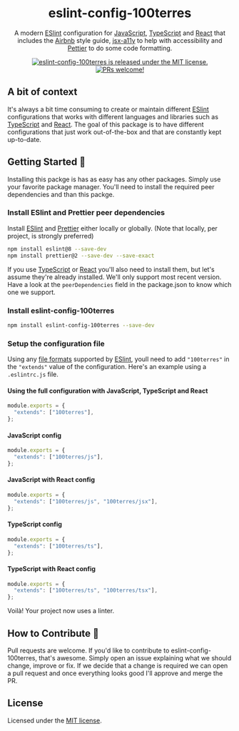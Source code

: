 <h1 align="center">
  eslint-config-100terres
</h1>

<p align="center">
  A modern <a href="https://eslint.org/">ESlint</a> configuration for <a href="https://www.ecma-international.org/publications-and-standards/standards/ecma-262/">JavaScript</a>, <a href="https://www.typescriptlang.org/">TypeScript</a> and <a href="https://reactjs.org/">React</a> that includes the <a href="https://github.com/airbnb/javascript">Airbnb</a> style guide, <a href="https://github.com/jsx-eslint/eslint-plugin-jsx-a11y">jsx-a11y</a> to help with accessibility and <a href="https://www.npmjs.com/package/eslint-plugin-prettier">Pettier</a> to do some code formatting.
</p>

<p align="center">
  <a href="LICENSE">
    <img src="https://img.shields.io/badge/license-MIT-blue.svg" alt="eslint-config-100terres is released under the MIT license." />
  </a>

  <a href="#how-to-contribute-">
    <img src="https://img.shields.io/badge/PRs-welcome-brightgreen.svg" alt="PRs welcome!" />
  </a>
</p>

## A bit of context

It's always a bit time consuming to create or maintain different [ESlint](https://eslint.org/) configurations that works with different languages and libraries such as [TypeScript](https://www.typescriptlang.org/) and [React](https://reactjs.org/). The goal of this package is to have  different configurations that just work out-of-the-box and that are constantly kept up-to-date.

## Getting Started 🚀

Installing this packge is has as easy has any other packages. Simply use your favorite package manager. You'll need to install the required peer dependencies and than this packge.

### Install ESlint and Prettier peer dependencies

Install [ESlint](https://eslint.org/) and [Prettier](https://prettier.io/) either locally or globally. (Note that locally, per project, is strongly preferred)


```sh
npm install eslint@8 --save-dev
npm install prettier@2 --save-dev --save-exact
```

If you use [TypeScript](https://www.typescriptlang.org/) or [React](https://reactjs.org/) you'll also need to install them, but let's assume they're already installed. We'll only support most recent version. Have a look at the `peerDependencies` field in the package.json to know which one we support.

### Install eslint-config-100terres

```sh
npm install eslint-config-100terres --save-dev
```

### Setup the configuration file

Using any [file formats](https://eslint.org/docs/user-guide/configuring/configuration-files#configuration-file-formats) supported by [ESlint](https://eslint.org/), youll need to add `"100terres"` in the `"extends"` value of the configuration. Here's an example using a `.eslintrc.js` file.

#### Using the full configuration with JavaScript, TypeScript and React

```js
module.exports = {
  "extends": ["100terres"],
};
```
#### JavaScript config

```js
module.exports = {
  "extends": ["100terres/js"],
};
```
#### JavaScript with React config

```js
module.exports = {
  "extends": ["100terres/js", "100terres/jsx"],
};
```
#### TypeScript config

```js
module.exports = {
  "extends": ["100terres/ts"],
};
```
#### TypeScript with React config

```js
module.exports = {
  "extends": ["100terres/ts", "100terres/tsx"],
};
```

Voilà! Your project now uses a linter.


## How to Contribute 🤝

Pull requests are welcome. If you'd like to contribute to eslint-config-100terres, that's awesome. Simply open an issue explaining what we should change, improve or fix. If we decide that a change is required we can open a pull request and once everything looks good I'll approve and merge the PR.

## License

Licensed under the [MIT license](LICENSE).
